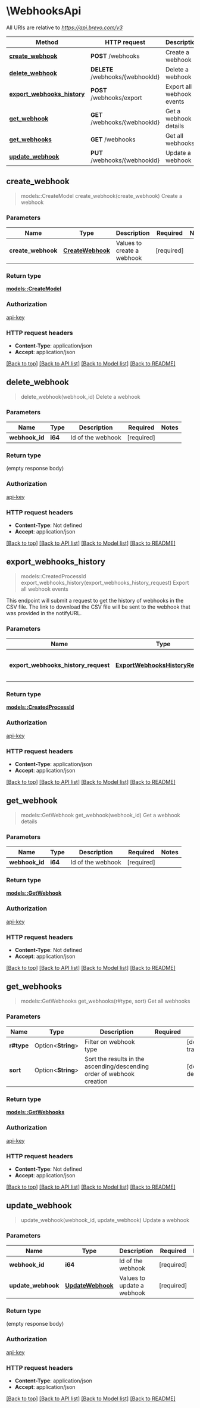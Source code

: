 # \WebhooksApi

All URIs are relative to *https://api.brevo.com/v3*

Method | HTTP request | Description
------------- | ------------- | -------------
[**create_webhook**](WebhooksApi.md#create_webhook) | **POST** /webhooks | Create a webhook
[**delete_webhook**](WebhooksApi.md#delete_webhook) | **DELETE** /webhooks/{webhookId} | Delete a webhook
[**export_webhooks_history**](WebhooksApi.md#export_webhooks_history) | **POST** /webhooks/export | Export all webhook events
[**get_webhook**](WebhooksApi.md#get_webhook) | **GET** /webhooks/{webhookId} | Get a webhook details
[**get_webhooks**](WebhooksApi.md#get_webhooks) | **GET** /webhooks | Get all webhooks
[**update_webhook**](WebhooksApi.md#update_webhook) | **PUT** /webhooks/{webhookId} | Update a webhook



## create_webhook

> models::CreateModel create_webhook(create_webhook)
Create a webhook

### Parameters


Name | Type | Description  | Required | Notes
------------- | ------------- | ------------- | ------------- | -------------
**create_webhook** | [**CreateWebhook**](CreateWebhook.md) | Values to create a webhook | [required] |

### Return type

[**models::CreateModel**](createModel.md)

### Authorization

[api-key](../README.md#api-key)

### HTTP request headers

- **Content-Type**: application/json
- **Accept**: application/json

[[Back to top]](#) [[Back to API list]](../README.md#documentation-for-api-endpoints) [[Back to Model list]](../README.md#documentation-for-models) [[Back to README]](../README.md)


## delete_webhook

> delete_webhook(webhook_id)
Delete a webhook

### Parameters


Name | Type | Description  | Required | Notes
------------- | ------------- | ------------- | ------------- | -------------
**webhook_id** | **i64** | Id of the webhook | [required] |

### Return type

 (empty response body)

### Authorization

[api-key](../README.md#api-key)

### HTTP request headers

- **Content-Type**: Not defined
- **Accept**: application/json

[[Back to top]](#) [[Back to API list]](../README.md#documentation-for-api-endpoints) [[Back to Model list]](../README.md#documentation-for-models) [[Back to README]](../README.md)


## export_webhooks_history

> models::CreatedProcessId export_webhooks_history(export_webhooks_history_request)
Export all webhook events

This endpoint will submit a request to get the history of webhooks in the CSV file. The link to download the CSV file will be sent to the webhook that was provided in the notifyURL.

### Parameters


Name | Type | Description  | Required | Notes
------------- | ------------- | ------------- | ------------- | -------------
**export_webhooks_history_request** | [**ExportWebhooksHistoryRequest**](ExportWebhooksHistoryRequest.md) | Values to submit for webhooks history | [required] |

### Return type

[**models::CreatedProcessId**](createdProcessId.md)

### Authorization

[api-key](../README.md#api-key)

### HTTP request headers

- **Content-Type**: application/json
- **Accept**: application/json

[[Back to top]](#) [[Back to API list]](../README.md#documentation-for-api-endpoints) [[Back to Model list]](../README.md#documentation-for-models) [[Back to README]](../README.md)


## get_webhook

> models::GetWebhook get_webhook(webhook_id)
Get a webhook details

### Parameters


Name | Type | Description  | Required | Notes
------------- | ------------- | ------------- | ------------- | -------------
**webhook_id** | **i64** | Id of the webhook | [required] |

### Return type

[**models::GetWebhook**](getWebhook.md)

### Authorization

[api-key](../README.md#api-key)

### HTTP request headers

- **Content-Type**: Not defined
- **Accept**: application/json

[[Back to top]](#) [[Back to API list]](../README.md#documentation-for-api-endpoints) [[Back to Model list]](../README.md#documentation-for-models) [[Back to README]](../README.md)


## get_webhooks

> models::GetWebhooks get_webhooks(r#type, sort)
Get all webhooks

### Parameters


Name | Type | Description  | Required | Notes
------------- | ------------- | ------------- | ------------- | -------------
**r#type** | Option<**String**> | Filter on webhook type |  |[default to transactional]
**sort** | Option<**String**> | Sort the results in the ascending/descending order of webhook creation |  |[default to desc]

### Return type

[**models::GetWebhooks**](getWebhooks.md)

### Authorization

[api-key](../README.md#api-key)

### HTTP request headers

- **Content-Type**: Not defined
- **Accept**: application/json

[[Back to top]](#) [[Back to API list]](../README.md#documentation-for-api-endpoints) [[Back to Model list]](../README.md#documentation-for-models) [[Back to README]](../README.md)


## update_webhook

> update_webhook(webhook_id, update_webhook)
Update a webhook

### Parameters


Name | Type | Description  | Required | Notes
------------- | ------------- | ------------- | ------------- | -------------
**webhook_id** | **i64** | Id of the webhook | [required] |
**update_webhook** | [**UpdateWebhook**](UpdateWebhook.md) | Values to update a webhook | [required] |

### Return type

 (empty response body)

### Authorization

[api-key](../README.md#api-key)

### HTTP request headers

- **Content-Type**: application/json
- **Accept**: application/json

[[Back to top]](#) [[Back to API list]](../README.md#documentation-for-api-endpoints) [[Back to Model list]](../README.md#documentation-for-models) [[Back to README]](../README.md)

